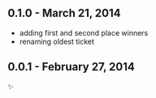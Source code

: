 0.1.0 - March 21, 2014
-------------------------
- adding first and second place winners
- renaming oldest ticket

0.0.1 - February 27, 2014
-------------------------
:sparkles:
